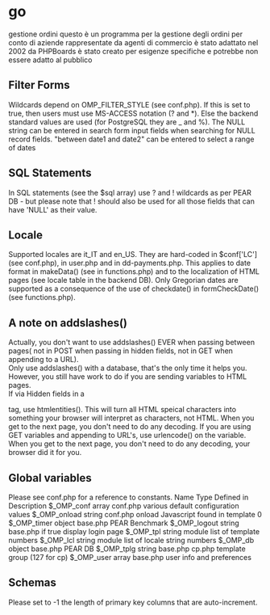 # go
gestione ordini
questo è un programma per la gestione degli ordini per conto di aziende rappresentate da agenti di commercio
è stato adattato nel 2002 da PHPBoards
è stato creato per esigenze specifiche e potrebbe non essere adatto al pubblico

Filter Forms
------------
Wildcards depend on OMP_FILTER_STYLE (see conf.php). If this is set to true, then 
users must use MS-ACCESS notation (? and *). Else the backend standard values 
are used (for PostgreSQL they are _ and %).
The NULL string can be entered in search form input fields when searching for 
NULL record fields.
"between date1 and date2" can be entered to select a range of dates

SQL Statements
--------------
In SQL statements (see the $sql array) use ? and ! wildcards as per PEAR DB - but please note 
that ! should also be used for all those fields that can have 'NULL' as their value.

Locale
------
Supported locales are it_IT and en_US.
They are hard-coded in $conf['LC'] (see conf.php), in user.php and in dd-payments.php.
This applies to date format in makeData() (see in functions.php) 
and to the localization of HTML pages (see locale table in the backend DB).
Only Gregorian dates are supported as a consequence of the use of checkdate() 
in formCheckDate() (see functions.php).

A note on addslashes()
----------------------
Actually, you don't want to use addslashes() EVER when passing between pages( 
not in POST when passing in hidden fields, not in GET when appending to a URL).  
Only use addslashes() with a database, that's the only time it helps you. 
However, you still have work to do if you are sending variables to HTML pages.  
If via Hidden fields in a <FORM> tag, use htmlentities().  This will turn all 
HTML speical characters into something your browser will interpret as 
characters, not HTML.  When you get to the next page, you don't need to do any 
decoding. If you are using GET variables and appending to URL's, use urlencode() 
on the variable.  When you get to the next page, you don't need to do any 
decoding, your browser did it for you.

Global variables
----------------
Please see conf.php for a reference to constants.
Name            Type    Defined in      Description
$_OMP_conf      array   conf.php        various default configuration values
$_OMP_onload    string  conf.php        onload Javascript found in template 0
$_OMP_timer     object  base.php        PEAR Benchmark
$_OMP_logout    string  base.php        if true display login page
$_OMP_tpl       string  module          list of template numbers
$_OMP_lcl       string  module          list of locale string numbers
$_OMP_db        object  base.php        PEAR DB
$_OMP_tplg      string  base.php cp.php template group (127 for cp)
$_OMP_user      array   base.php        user info and preferences

Schemas
-------
Please set to -1 the length of primary key columns that are auto-increment.
